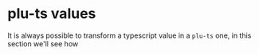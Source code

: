 # plu-ts values

It is always possible to transform a typescript value in a `plu-ts` one, in this section we'll see how